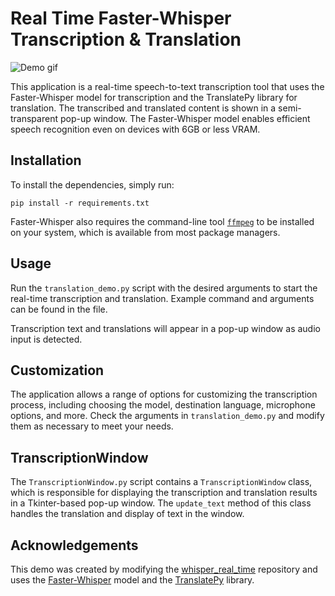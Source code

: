 # Real Time Faster-Whisper Transcription & Translation

![Demo gif](demo.gif)

This application is a real-time speech-to-text transcription tool that uses the Faster-Whisper model for transcription and the TranslatePy library for translation. The transcribed and translated content is shown in a semi-transparent pop-up window. The Faster-Whisper model enables efficient speech recognition even on devices with 6GB or less VRAM.

## Installation

To install the dependencies, simply run:

```
pip install -r requirements.txt
```

Faster-Whisper also requires the command-line tool [`ffmpeg`](https://ffmpeg.org/) to be installed on your system, which is available from most package managers.

## Usage

Run the `translation_demo.py` script with the desired arguments to start the real-time transcription and translation. Example command and arguments can be found in the file.

Transcription text and translations will appear in a pop-up window as audio input is detected.

## Customization

The application allows a range of options for customizing the transcription process, including choosing the model, destination language, microphone options, and more. Check the arguments in `translation_demo.py` and modify them as necessary to meet your needs.

## TranscriptionWindow

The `TranscriptionWindow.py` script contains a `TranscriptionWindow` class, which is responsible for displaying the transcription and translation results in a Tkinter-based pop-up window. The `update_text` method of this class handles the translation and display of text in the window.

## Acknowledgements

This demo was created by modifying the [whisper_real_time](https://github.com/davabase/whisper_real_time) repository and uses the [Faster-Whisper](https://github.com/guillaumekln/faster-whisper) model and the [TranslatePy](https://github.com/Animenosekai/translate) library.